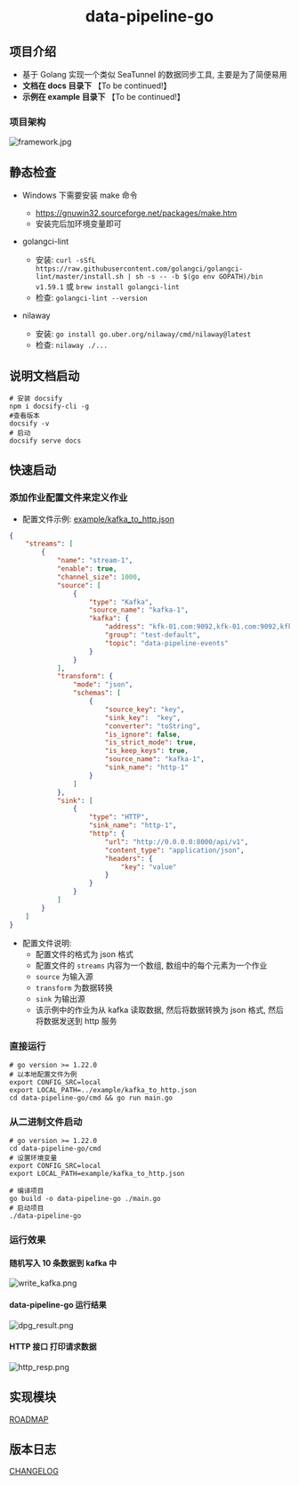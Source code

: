 <h1 style="text-align: center;">data-pipeline-go</h1>


## 项目介绍
* 基于 Golang 实现一个类似 SeaTunnel 的数据同步工具, 主要是为了简便易用
* **文档在 docs 目录下** 【To be continued!】
* **示例在 example 目录下** 【To be continued!】

### 项目架构
![framework.jpg](../static/framework.jpg)

## 静态检查

* Windows 下需要安装 make 命令
  * https://gnuwin32.sourceforge.net/packages/make.htm
  * 安装完后加环境变量即可

* golangci-lint
  * 安装: `curl -sSfL https://raw.githubusercontent.com/golangci/golangci-lint/master/install.sh | sh -s -- -b $(go env GOPATH)/bin v1.59.1` 或 `brew install golangci-lint`
  * 检查: `golangci-lint --version`

* nilaway
  * 安装: `go install go.uber.org/nilaway/cmd/nilaway@latest`
  * 检查: `nilaway ./...`

## 说明文档启动
```shell
# 安装 docsify
npm i docsify-cli -g 
#查看版本
docsify -v  
# 启动
docsify serve docs
```

## 快速启动

### 添加作业配置文件来定义作业

* 配置文件示例: [example/kafka_to_http.json](../../example/kafka_to_http.json)
```json
{
    "streams": [
        {
            "name": "stream-1",
            "enable": true,
            "channel_size": 1000,
            "source": [
                {
                    "type": "Kafka",
                    "source_name": "kafka-1",
                    "kafka": {
                        "address": "kfk-01.com:9092,kfk-01.com:9092,kfk-01.com:9092",
                        "group": "test-default",
                        "topic": "data-pipeline-events"
                    }
                }
            ],
            "transform": {
                "mode": "json",
                "schemas": [
                    {
                        "source_key": "key",
                        "sink_key":  "key",
                        "converter": "toString",
                        "is_ignore": false,
                        "is_strict_mode": true,
                        "is_keep_keys": true,
                        "source_name": "kafka-1",
                        "sink_name": "http-1"
                    }
                ]
            },
            "sink": [
                {
                    "type": "HTTP",
                    "sink_name": "http-1",
                    "http": {
                        "url": "http://0.0.0.0:8000/api/v1",
                        "content_type": "application/json",
                        "headers": {
                            "key": "value"
                        }
                    }
                }
            ]
        }
    ]
}
```
* 配置文件说明:
  * 配置文件的格式为 json 格式
  * 配置文件的 `streams` 内容为一个数组, 数组中的每个元素为一个作业
  * `source` 为输入源
  * `transform` 为数据转换
  * `sink` 为输出源
  * 该示例中的作业为从 kafka 读取数据, 然后将数据转换为 json 格式, 然后将数据发送到 http 服务


### 直接运行
```shell
# go version >= 1.22.0
# 以本地配置文件为例
export CONFIG_SRC=local 
export LOCAL_PATH=../example/kafka_to_http.json 
cd data-pipeline-go/cmd && go run main.go
```
### 从二进制文件启动
```shell
# go version >= 1.22.0
cd data-pipeline-go/cmd
# 设置环境变量
export CONFIG_SRC=local
export LOCAL_PATH=example/kafka_to_http.json

# 编译项目
go build -o data-pipeline-go ./main.go
# 启动项目
./data-pipeline-go
```

### 运行效果
#### 随机写入 10 条数据到 kafka 中
![write_kafka.png](../static/write_kafka.png)

#### data-pipeline-go 运行结果
![dpg_result.png](../static/dpg_result.png)

#### HTTP 接口 打印请求数据
![http_resp.png](../static/http_resp.png)

## 实现模块

[ROADMAP](../../ROADMAP.md)

## 版本日志

[CHANGELOG](../../CHANGELOG.md)
